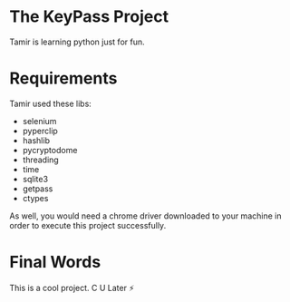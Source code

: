 # The KeyPass Project
Tamir is learning python just for fun.

# Requirements
Tamir used these libs:
* selenium
* pyperclip
* hashlib
* pycryptodome
* threading
* time
* sqlite3
* getpass
* ctypes

As well, you would need a chrome driver downloaded to your machine in order to execute this project successfully.

# Final Words
This is a cool project. C U Later ⚡

